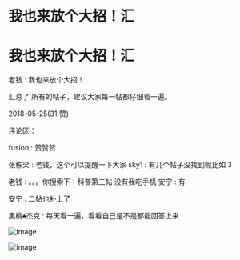 # 我也来放个大招！汇

# 我也来放个大招！汇

老钱 : 我也来放个大招！

汇总了 所有的帖子，建议大家每一帖都仔细看一遍。

2018-05-25(31 赞)

评论区：

fusion : 赞赞赞

张栋梁 : 老钱，这个可以提醒一下大家 sky1 : 有几个帖子没找到呢比如 3

老钱 : 。。。你搜索下：科普第三帖 没有我吃手机 安宁 : 有

安宁 : 二帖也补上了

黑桃♠杰克 : 每天看一遍，看看自己是不是都能回答上来

![image](img/Image_739.png)

![image](img/Image_740.png)